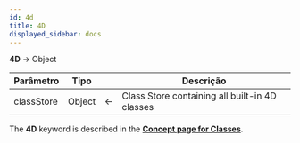 ```yaml
---
id: 4d
title: 4D
displayed_sidebar: docs
---
```


**4D** -> Object

| Parâmetro  | Tipo   |                             | Descrição                                      |
| ---------- | ------ | --------------------------- | ---------------------------------------------- |
| classStore | Object | <- | Class Store containing all built-in 4D classes |

The **4D** keyword is described in the [**Concept page for Classes**](../Concepts/classes.md#4d).
